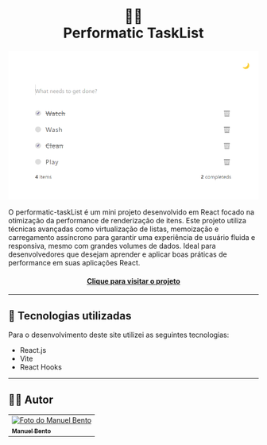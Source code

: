 <h1 align="center">
  📸📝<br>Performatic TaskList
</h1>


![Resultado final do projeto](./public/Capa.png)

O performatic-taskList é um mini projeto desenvolvido em React focado na otimização da performance de renderização de itens. Este projeto utiliza técnicas avançadas como virtualização de listas, memoização e carregamento assíncrono para garantir uma experiência de usuário fluida e responsiva, mesmo com grandes volumes de dados. Ideal para desenvolvedores que desejam aprender e aplicar boas práticas de performance em suas aplicações React.
<h4 align="center"><a href="https://performatic-task-list.vercel.app/">Clique para visitar o projeto</a></h4>

---

## 💼 Tecnologias utilizadas

Para o desenvolvimento deste site utilizei as seguintes tecnologias:
- React.js
- Vite
- React Hooks
---

<h2>👨‍🚀 Autor</h2>

<table>
  <tr>
    <td>
      <a href="https://github.com/manuelbento19">
        <img src="https://avatars.githubusercontent.com/u/65732773" width="150px;" alt="Foto do Manuel Bento"/><br>
        <sub>
          <b>Manuel Bento</b>
        </sub>
      </a>
    </td>
  </tr>
</table>
